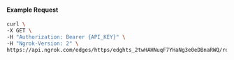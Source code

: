<!-- Code generated for API Clients. DO NOT EDIT. -->

#### Example Request

```bash
curl \
-X GET \
-H "Authorization: Bearer {API_KEY}" \
-H "Ngrok-Version: 2" \
https://api.ngrok.com/edges/https/edghts_2twHAHNuqF7YHaNg3e0eDBnaRWQ/routes/edghtsrt_2twHAKf9oZcKg4HgUreAcf0pCCZ/compression
```
